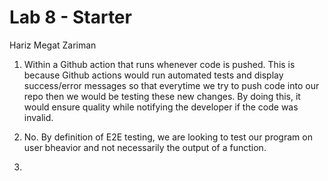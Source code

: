 # Lab 8 - Starter
Hariz Megat Zariman

1. Within a Github action that runs whenever code is pushed. This is because Github actions would run automated tests and display success/error messages so that everytime we try to push code into our repo then we would be testing these new changes. By doing this, it would ensure quality while notifying the developer if the code was invalid.
   
2. No. By definition of E2E testing, we are looking to test our program on user bheavior and not necessarily the output of a function.

3. 